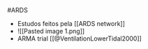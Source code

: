 #ARDS 
- Estudos feitos pela [[ARDS network]]
- ![[Pasted image 1.png]]
- ARMA trial [[@VentilationLowerTidal2000]]